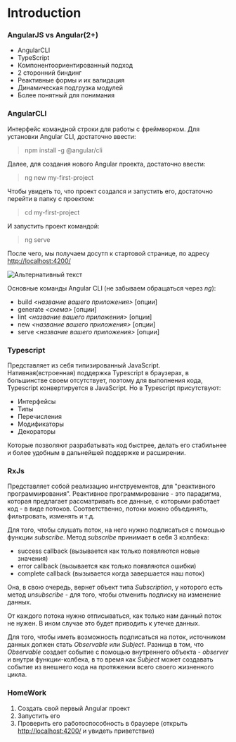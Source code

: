 Introduction
============

### AngularJS vs Angular(2+)

* AngularCLI
* TypeScript
* Компонентоориентированный подход
* 2 сторонний биндинг
* Реактивные формы и их валидация
* Динамическая подгрузка модулей
* Более понятный для понимания

### AngularCLI

Интерфейс командной строки для работы с фреймворком. Для установки Angular CLI, достаточно ввести: 
> npm install -g @angular/cli

Далее, для создания нового Angular проекта, достаточно ввести: 
> ng new my-first-project

Чтобы увидеть то, что проект создался и запустить его, достаточно перейти в папку с проектом: 
> cd my-first-project

И запустить проект командой:
> ng serve

После чего, мы получаем досутп к стартовой странице, по адресу [http://localhost:4200/](http://localhost:4200/)

![Альтернативный текст](/путь/к/изображению.jpg)

Основные команды Angular CLI (не забываем обращаться через *ng*):
* build *<название вашего приложения>* [опции]
* generate *<схема>* [опции]
* lint *<название вашего приложения>* [опции]
* new *<название вашего приложения>* [опции]
* serve *<название вашего приложения>* [опции]

### Typescript

Представляет из себя типизированный JavaScript. Нативная(встроенная) поддержка Typescript в браузерах,
в большинстве своем отсутствует, поэтому для выполнения кода, Typescript конвертируется в JavaScript.
Но в Typescript присутствуют:

* Интерфейсы
* Типы
* Перечисления
* Модификаторы
* Декораторы

Которые позволяют разрабатывать код быстрее, делать его стабильнее и более удобным в дальнейшей поддержке и расширении.

### RxJs

Представляет собой реализацию ингструементов, для "реактивного программирования".
Реактивное программирование - это парадигма, которая предлагает рассматривать все данные,
с которыми работает код - в виде потоков. Соответственно, потоки можно объединять, фильтровать, изменять и т.д.

Для того, чтобы слушать поток, на него нужно подписаться с помощью функции *subscribe*. Метод *subscribe* принимает в себя 3 коллбека:
* success callback (вызывается как только появляются новые значения)
* error callback (вызывается как только появляются ошибки)
* complete callback (вызывается когда завершается наш поток)

Она, в свою очередь, вернет объект типа *Subscription*, у которого есть метод *unsubscribe* - для того, чтобы отменить подписку на изменение данных.

От каждого потока нужно отписываться, как только нам данный поток не нужен. В ином случае это будет приводить к утечке данных.

Для того, чтобы иметь возможность подписаться на поток, источником данных должен стать *Observable* или *Subject*.
Разница в том, что *Observable* создает событие с помощью внутреннего объекта - *observer* и внутри функции-колбека,
в то время как *Subject* может создавать событие из внешнего кода на протяжении всего своего жизненного цикла.

### HomeWork

1) Создать свой первый Angular проект 
2) Запустить его
3) Проверить его работоспособность в браузере (открыть [http://localhost:4200/](http://localhost:4200/) и увидеть приветствие)

